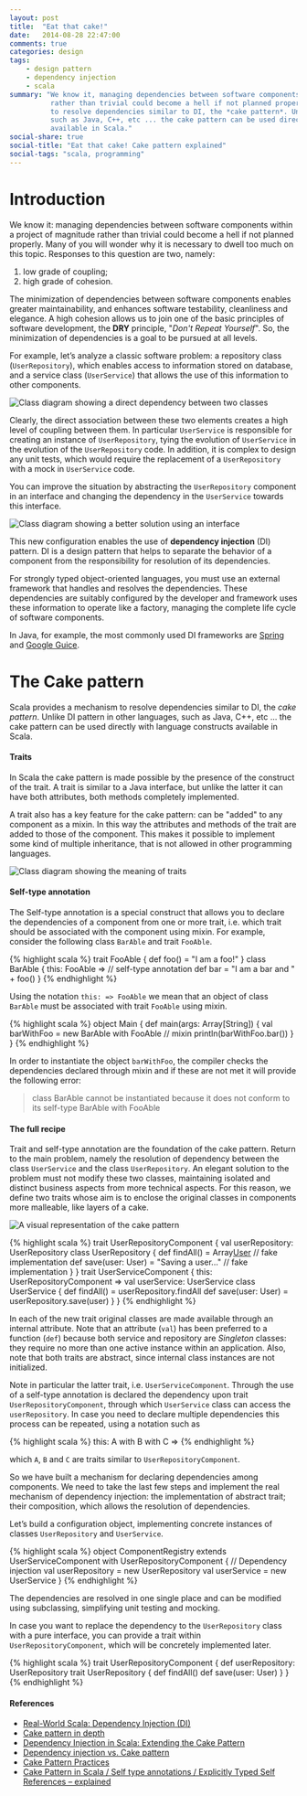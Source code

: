 ```yaml
---
layout: post
title:  "Eat that cake!"
date:   2014-08-28 22:47:00
comments: true
categories: design
tags:
    - design pattern
    - dependency injection
    - scala
summary: "We know it, managing dependencies between software components within a project of magnitude
          rather than trivial could become a hell if not planned properly Scala provides a mechanism
          to resolve dependencies similar to DI, the *cake pattern*. Unlike DI pattern in other languages,
          such as Java, C++, etc ... the cake pattern can be used directly with language constructs
          available in Scala."
social-share: true
social-title: "Eat that cake! Cake pattern explained"
social-tags: "scala, programming"
---
```

# Introduction
We know it: managing dependencies between software components within a project of magnitude rather
than trivial could become a hell if not planned properly. Many of you will wonder why it is necessary
to dwell too much on this topic. Responses to this question are two, namely:

1. low grade of coupling;
2. high grade of cohesion.

The minimization of dependencies between software components enables greater maintainability, and
enhances software testability, cleanliness and elegance. A high cohesion allows us to join one of
the basic principles of software development, the **DRY** principle, "*Don't Repeat Yourself*". So, the
minimization of dependencies is a goal to be pursued at all levels.

For example, let’s analyze a classic software problem: a repository class (`UserRepository`), which
enables access to information stored on database, and a service class (`UserService`) that allows the
use of this information to other components.

![Class diagram showing a direct dependency between two classes](http://localhost:4000/assets/cp_1.png)

Clearly, the direct association between these two elements creates a high level of coupling between them.
In particular `UserService` is responsible for creating an instance of `UserRepository`, tying the evolution
of `UserService` in the evolution of the `UserRepository` code. In addition, it is complex to design any
unit tests, which would require the replacement of a `UserRepository` with a mock in `UserService` code.

You can improve the situation by abstracting the `UserRepository` component in an interface and changing
the dependency in the `UserService` towards this interface.

![Class diagram showing a better solution using an interface](http://localhost:4000/assets/cp_2.png)

This new configuration enables the use of **dependency injection** (DI) pattern. DI is a design pattern
that helps to separate the behavior of a component from the responsibility for resolution of its
dependencies.

For strongly typed object-oriented languages, you must use an external framework that handles and resolves
the dependencies. These dependencies are suitably configured by the developer and framework uses these
information to operate like a factory, managing the complete life cycle of software components.

In Java, for example, the most commonly used DI frameworks are [Spring](http://spring.io/) and
[Google Guice](https://github.com/google/guice).

# The Cake pattern

Scala provides a mechanism to resolve dependencies similar to DI, the *cake pattern*. Unlike DI pattern in
other languages, such as Java, C++, etc ... the cake pattern can be used directly with language constructs
available in Scala.

#### Traits

In Scala the cake pattern is made possible by the presence of the construct of the trait. A trait is similar
to a Java interface, but unlike the latter it can have both attributes, both methods completely implemented.

A trait also has a key feature for the cake pattern: can be "added" to any component as a mixin. In this way
the attributes and methods of the trait are added to those of the component. This makes it possible to
implement some kind of multiple inheritance, that is not allowed in other programming languages.

![Class diagram showing the meaning of traits](http://localhost:4000/assets/cp_3.png)

#### Self-type annotation

The Self-type annotation is a special construct that allows you to declare the dependencies of a component
from one or more trait, i.e. which trait should be associated with the component using mixin. For example,
consider the following class `BarAble` and trait `FooAble`.

{% highlight scala %}
trait FooAble {
  def foo() = "I am a foo!"
}
class BarAble { this: FooAble =>   // self-type annotation
  def bar = "I am a bar and " + foo()
}
{% endhighlight %}

Using the notation `this: => FooAble` we mean that an object of class `BarAble` must be associated with
trait `FooAble` using mixin.

{% highlight scala %}
object Main {
  def main(args: Array[String]) {
    val barWithFoo = new BarAble with FooAble   // mixin
    println(barWithFoo.bar())
  }
}
{% endhighlight %}

In order to instantiate the object `barWithFoo`, the compiler checks the dependencies declared through mixin
and if these are not met it will provide the following error:

> class BarAble cannot be instantiated because it does not conform to its self-type BarAble with FooAble

#### The full recipe

Trait and self-type annotation are the foundation of the cake pattern. Return to the main problem, namely the
resolution of dependency between the class `UserService` and the class `UserRepository`. An elegant solution
to the problem must not modify these two classes, maintaining isolated and distinct business aspects from
more technical aspects. For this reason, we define two traits whose aim is to enclose the original classes
in components more malleable, like layers of a cake.

![A visual representation of the cake pattern](http://localhost:4000/assets/cp_4.jpg)

{% highlight scala %}
trait UserRepositoryComponent {
  val userRepository: UserRepository
  class UserRepository {
    def findAll() = Array[User]()   // fake implementation
    def save(user: User) = "Saving a user..."   // fake implementation
  }
}
trait UserServiceComponent { this: UserRepositoryComponent =>
  val userService: UserService
  class UserService {
    def findAll() = userRepository.findAll
    def save(user: User) = userRepository.save(user)
  }
}
{% endhighlight %}

In each of the new trait original classes are made available through an internal attribute. Note that an attribute
(`val`) has been preferred to a function (`def`) because both service and repository are *Singleton* classes: they
require no more than one active instance within an application. Also, note that both traits are abstract, since
internal class instances are not initialized.

Note in particular the latter trait, i.e. `UserServiceComponent`. Through the use of a self-type annotation is
declared the dependency upon trait `UserRepositoryComponent`, through which `UserService` class can access the
`userRepository`. In case you need to declare multiple dependencies this process can be repeated, using a notation
such as

{% highlight scala %}
this: A with B with C =>
{% endhighlight %}

which `A`, `B` and `C` are traits similar to `UserRepositoryComponent`.

So we have built a mechanism for declaring dependencies among components. We need to take the last few steps and
implement the real mechanism of dependency injection: the implementation of abstract trait; their composition, which
allows the resolution of dependencies.

Let’s build a configuration object, implementing concrete instances of classes `UserRepository` and `UserService`.

{% highlight scala %}
object ComponentRegistry extends
  UserServiceComponent with UserRepositoryComponent {
  // Dependency injection
  val userRepository = new UserRepository
  val userService = new UserService
}
{% endhighlight %}

The dependencies are resolved in one single place and can be modified using subclassing, simplifying unit testing
and mocking.

In case you want to replace the dependency to the `UserRepository` class with a pure interface, you can provide a
trait within `UserRepositoryComponent`, which will be concretely implemented later.

{% highlight scala %}
trait UserRepositoryComponent {
  def userRepository: UserRepository
  trait UserRepository {
    def findAll()
    def save(user: User)
  }
}
{% endhighlight %}

#### References

- [Real-World Scala: Dependency Injection (DI)](http://jonasboner.com/2008/10/06/real-world-scala-dependency-injection-di/)
- [Cake pattern in depth](http://www.cakesolutions.net/teamblogs/2011/12/19/cake-pattern-in-depth)
- [Dependency Injection in Scala: Extending the Cake Pattern](http://www.warski.org/blog/2010/12/di-in-scala-cake-pattern/)
- [Dependency injection vs. Cake pattern](http://www.cakesolutions.net/teamblogs/2011/12/15/dependency-injection-vs-cake-pattern)
- [Cake Pattern Practices](http://vpatryshev.blogspot.com.au/2012/06/cake-pattern-practices.html?m=1)
- [Cake Pattern in Scala / Self type annotations / Explicitly Typed Self References – explained](https://coderwall.com/p/t_rapw)